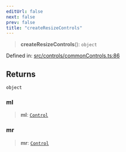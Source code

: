 ```yaml
---
editUrl: false
next: false
prev: false
title: "createResizeControls"
---
```


> **createResizeControls**(): `object`

Defined in: [src/controls/commonControls.ts:86](https://github.com/fabricjs/fabric.js/blob/fea1b29b7495d9634e300bd4bfa43de097745805/src/controls/commonControls.ts#L86)

## Returns

`object`

### ml

> **ml**: [`Control`](/api/classes/control/)

### mr

> **mr**: [`Control`](/api/classes/control/)
